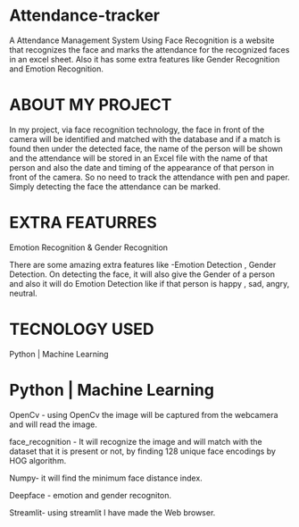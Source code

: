 # Attendance-tracker
A Attendance Management System Using Face Recognition is a website that recognizes the face and marks the attendance for the recognized faces in an excel sheet. Also it has some extra features like Gender Recognition and Emotion Recognition.

# ABOUT MY PROJECT

In my project, via face recognition technology, the face in front of the camera will be identified and matched with the database and if a match is found then under the detected face, the name of the person will be shown and the attendance will be stored in an Excel file with the name of that person and also the date and timing of the appearance of that person in front of the camera. So no need to track the attendance with pen and paper. Simply detecting the face the attendance can be marked.

# EXTRA FEATURRES

Emotion Recognition & Gender Recognition

There are some amazing extra features like -Emotion Detection , Gender Detection. On detecting the face, it will also give the Gender of a person and also it will do Emotion Detection like if that person is happy , sad, angry, neutral.

# TECNOLOGY USED

Python | Machine Learning

# Python | Machine Learning

OpenCv - using OpenCv the image will be captured from the webcamera and will read the image.

face_recognition - It will recognize the image and will match with the dataset that it is present or not, by finding 128 unique face encodings by HOG algorithm.

Numpy- it will find the minimum face distance index.

Deepface - emotion and gender recogniton.

Streamlit- using streamlit I have made the Web browser.
